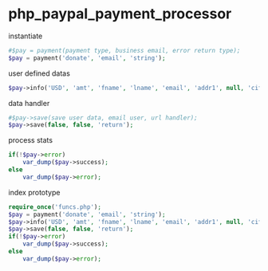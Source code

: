 # php_paypal_payment_processor

instantiate
```php
#$pay = payment(payment type, business email, error return type);
$pay = payment('donate', 'email', 'string');
```

user defined datas
```php
$pay->info('USD', 'amt', 'fname', 'lname', 'email', 'addr1', null, 'city', 'tx', '5454', 'country', 'phone', null, null);
```

data handler
```php
#$pay->save(save user data, email user, url handler);
$pay->save(false, false, 'return');
```

process stats
```php
if(!$pay->error)
	var_dump($pay->success);
else
	var_dump($pay->error);
```

index prototype
```php
require_once('funcs.php');
$pay = payment('donate', 'email', 'string');
$pay->info('USD', 'amt', 'fname', 'lname', 'email', 'addr1', null, 'city', 'tx', '5454', 'country', 'phone', null, null);
$pay->save(false, false, 'return');
if(!$pay->error)
	var_dump($pay->success);
else
	var_dump($pay->error);
```
